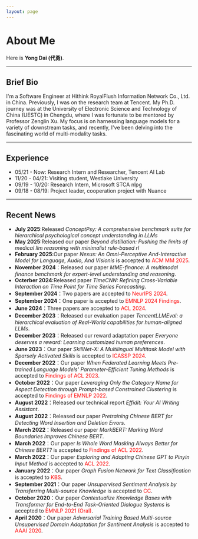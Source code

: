 ```yaml
---
layout: page
---
```


# About Me

Here is **Yong Dai (代勇)**.<br>

---

## Brief Bio
I'm a Software Engineer at Hithink RoyalFlush Information Network Co., Ltd. in China. Previously, I was on the research team at Tencent. My Ph.D. journey was at the University of Electronic Science and Technology of China (UESTC) in Chengdu, where I was fortunate to be mentored by Professor Zenglin Xu. My focus is on harnessing language models for a variety of downstream tasks, and recently, I've been delving into the fascinating world of multi-modality tasks.

---

## Experience

- 05/21 - Now: Research Intern and Researcher, Tencent AI Lab
- 11/20 - 04/21: Visiting student, Westlake University
- 09/19 - 10/20: Research Intern, Microsoft STCA nlpg
- 09/18 - 08/19: Project leader, cooperation project with Nuance

---

## Recent News
- **July 2025**:Released *ConceptPsy: A comprehensive benchmark suite for hierarchical psychological concept understanding in LLMs*
- **May 2025**:Released our paper *Beyond distillation: Pushing the limits of medical llm reasoning with minimalist rule-based rl*
- **February 2025**:Our paper *Nexus: An Omni-Perceptive And-Interactive Model for Language, Audio, And Visionis* is accepted to <span style="color:red">ACM MM 2025</span>.
- **November 2024**：Released our paper *MME-finance: A multimodal finance benchmark for expert-level understanding and reasoning*.
- **Octerber 2024**:Released paper *TimeCNN: Refining Cross-Variable Interaction on Time Point for Time Series Forecasting*.
- **September 2024**：Two papers are accepted to <span style="color:red">NeurIPS 2024</span>.
- **September 2024**：One paper is accepted to <span style="color:red">EMNLP 2024 Findings</span>.
- **June 2024**：Three papers are accepted to <span style="color:red">ACL 2024</span>.
- **December 2023**：Released our evaluation paper *TencentLLMEval: a hierarchical evaluation of Real-World capabilities for human-aligned LLMs*.
- **December 2023**：Released our reward adaptation paper *Everyone deserves a reward: Learning customized human preferences*.
- **June 2023**：Our paper *SkillNet-X: A Multilingual Multitask Model with Sparsely Activated Skills* is accepted to <span style="color:red">ICASSP 2024</span>.
- **December 2022**：Our paper *When Federated Learning Meets Pre-trained Language Models' Parameter-Efficient Tuning Methods* is accepted to <span style="color:red">Findings of ACL 2023</span>.
- **October 2022**：Our paper *Leveraging Only the Category Name for Aspect Detection through Prompt-based Constrained Clustering* is accepted to <span style="color:red">Findings of EMNLP 2022</span>.
- **August 2022**：Released our technical report *Effidit: Your AI Writing Assistant*.
- **August 2022**：Released our paper *Pretraining Chinese BERT for Detecting Word Insertion and Deletion Errors*.
- **March 2022**：Released our paper *MarkBERT: Marking Word Boundaries Improves Chinese BERT*.
- **March 2022**：Our paper *Is Whole Word Masking Always Better for Chinese BERT?* is accepted to <span style="color:red">Findings of ACL 2022</span>.
- **March 2022**：Our paper *Exploring and Adapting Chinese GPT to Pinyin Input Method* is accepted to <span style="color:red">ACL 2022</span>.
- **January 2022**：Our paper *Graph Fusion Network for Text Classification* is accepted to <span style="color:red">KBS</span>.
- **September 2021**：Our paper *Unsupervised Sentiment Analysis by Transferring Multi-source Knowledge* is accepted to <span style="color:red">CC</span>.
- **October 2020**：Our paper *Contextualize Knowledge Bases with Transformer for End-to-End Task-Oriented Dialogue Systems* is accepted to <span style="color:red">EMNLP 2021 (Oral)</span>.
- **April 2020**：Our paper *Adversarial Training Based Multi-source Unsupervised Domain Adaptation for Sentiment Analysis* is accepted to <span style="color:red">AAAI 2020</span>.


